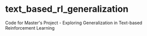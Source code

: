# text_based_rl_generalization
Code for Master's Project - Exploring Generalization in Text-based Reinforcement Learning
